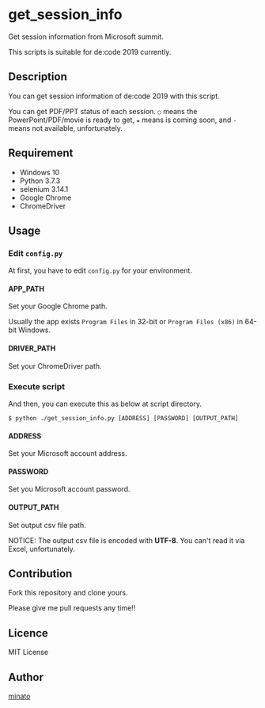 # get_session_info

Get session information from Microsoft summit.

This scripts is suitable for de:code 2019 currently.

## Description

You can get session information of de:code 2019 with this script.

You can get PDF/PPT status of each session. ``○`` means the PowerPoint/PDF/movie is ready to get, ``★`` means is coming soon, and ``-`` means not available, unfortunately.

## Requirement

- Windows 10
- Python 3.7.3
- selenium 3.14.1
- Google Chrome
- ChromeDriver

## Usage

### Edit ``config.py``

At first, you have to edit ``config.py`` for your environment.

#### APP_PATH

Set your Google Chrome path. 

Usually the app exists ``Program Files`` in 32-bit or ``Program Files (x86)`` in 64-bit Windows.

#### DRIVER_PATH

Set your ChromeDriver path.

### Execute script

And then, you can execute this as below at script directory.

```
$ python ./get_session_info.py [ADDRESS] [PASSWORD] [OUTPUT_PATH]
```

#### ADDRESS

Set your Microsoft account address.

#### PASSWORD

Set you Microsoft account password.

#### OUTPUT_PATH

Set output csv file path.

NOTICE: The output csv file is encoded with **UTF-8**. You can't read it via Excel, unfortunately.

## Contribution

Fork this repository and clone yours.

Please give me pull requests any time!!

## Licence

MIT License

## Author

[minato](https://blog.minatoproject.com/)